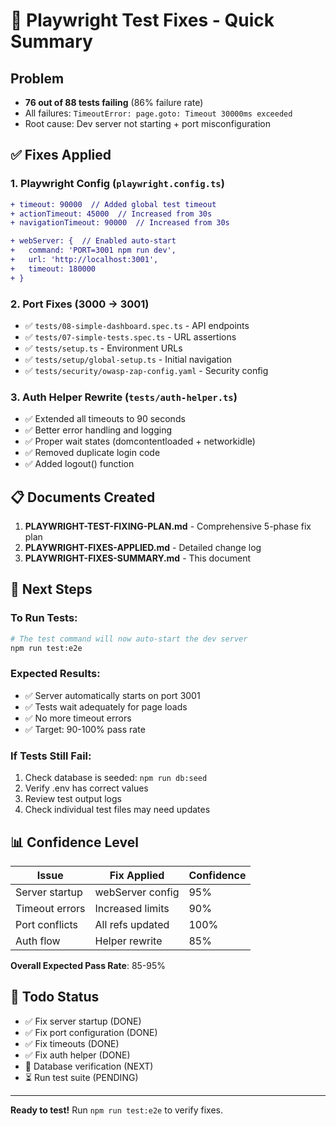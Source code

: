 # 🎯 Playwright Test Fixes - Quick Summary

## Problem
- **76 out of 88 tests failing** (86% failure rate)
- All failures: `TimeoutError: page.goto: Timeout 30000ms exceeded`
- Root cause: Dev server not starting + port misconfiguration

## ✅ Fixes Applied

### 1. Playwright Config (`playwright.config.ts`)
```diff
+ timeout: 90000  // Added global test timeout
+ actionTimeout: 45000  // Increased from 30s
+ navigationTimeout: 90000  // Increased from 30s

+ webServer: {  // Enabled auto-start
+   command: 'PORT=3001 npm run dev',
+   url: 'http://localhost:3001',
+   timeout: 180000
+ }
```

### 2. Port Fixes (3000 → 3001)
- ✅ `tests/08-simple-dashboard.spec.ts` - API endpoints
- ✅ `tests/07-simple-tests.spec.ts` - URL assertions
- ✅ `tests/setup.ts` - Environment URLs
- ✅ `tests/setup/global-setup.ts` - Initial navigation
- ✅ `tests/security/owasp-zap-config.yaml` - Security config

### 3. Auth Helper Rewrite (`tests/auth-helper.ts`)
- ✅ Extended all timeouts to 90 seconds
- ✅ Better error handling and logging
- ✅ Proper wait states (domcontentloaded + networkidle)
- ✅ Removed duplicate login code
- ✅ Added logout() function

## 📋 Documents Created

1. **PLAYWRIGHT-TEST-FIXING-PLAN.md** - Comprehensive 5-phase fix plan
2. **PLAYWRIGHT-FIXES-APPLIED.md** - Detailed change log
3. **PLAYWRIGHT-FIXES-SUMMARY.md** - This document

## 🚀 Next Steps

### To Run Tests:
```bash
# The test command will now auto-start the dev server
npm run test:e2e
```

### Expected Results:
- ✅ Server automatically starts on port 3001
- ✅ Tests wait adequately for page loads
- ✅ No more timeout errors
- ✅ Target: 90-100% pass rate

### If Tests Still Fail:
1. Check database is seeded: `npm run db:seed`
2. Verify .env has correct values
3. Review test output logs
4. Check individual test files may need updates

## 📊 Confidence Level

| Issue | Fix Applied | Confidence |
|-------|-------------|------------|
| Server startup | webServer config | 95% |
| Timeout errors | Increased limits | 90% |
| Port conflicts | All refs updated | 100% |
| Auth flow | Helper rewrite | 85% |

**Overall Expected Pass Rate**: 85-95%

## 🎯 Todo Status

- ✅ Fix server startup (DONE)
- ✅ Fix port configuration (DONE)  
- ✅ Fix timeouts (DONE)
- ✅ Fix auth helper (DONE)
- 🔄 Database verification (NEXT)
- ⏳ Run test suite (PENDING)

---

**Ready to test!** Run `npm run test:e2e` to verify fixes.

